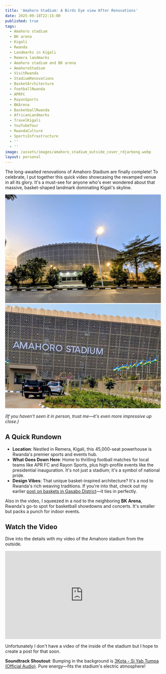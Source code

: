 ```yaml
---
title: 'Amahoro Stadium: A Birds Eye view After Renovations'
date: 2025-09-18T22:15:00
published: true
tags:
  - Amahoro stadium
  - BK arena
  - Kigali
  - Rwanda
  - Landmarks in Kigali
  - Remera landmarks
  - Amahoro stadium and BK arena
  - AmahoroStadium
  - VisitRwanda
  - StadiumRenovations
  - BasketArchitecture
  - FootballRwanda
  - APRFC
  - RayonSports
  - BKArena
  - BasketballRwanda
  - AfricanLandmarks
  - TravelKigali
  - YouTubeTour
  - RwandaCulture
  - SportsInfrastructure
  - ''
  - ''
image: /assets/images/amahoro_stadium_outside_cover_rdjarbeng.webp
layout: personal
---
```

The long-awaited renovations of Amahoro Stadium are finally complete! To celebrate, I put together this quick video showcasing the revamped venue in all its glory. It's a must-see for anyone who's ever wondered about that massive, basket-shaped landmark dominating Kigali's skyline.

![Amahoro Stadium exterior resembling a woven basket](/assets/images/1000257968.jpg "Amahoro Stadium exterior resembling a woven basket")  
![Amahoro stadium entrance with security checkpoint with the stadium name shown ](/assets/images/amahoro_stadium_outside.jpg "Amahoro stadium entrance with security checkpoint with the stadium name shown in bold white letters")

_(If you haven't seen it in person, trust me—it's even more impressive up close.)_

## A Quick Rundown

- **Location**: Nestled in Remera, Kigali, this 45,000-seat powerhouse is Rwanda's premier sports and events hub.
- **What Goes Down Here**: Home to thrilling football matches for local teams like APR FC and Rayon Sports, plus high-profile events like the presidential inauguration. It's not just a stadium; it's a symbol of national pride.
- **Design Vibes**: That unique basket-inspired architecture? It's a nod to Rwanda's rich weaving traditions. If you're into that, check out my earlier [post on baskets in Gasabo District](https://rdjarbeng.com/personal/gasabo_basket/)—it ties in perfectly.

Also in the video, I squeezed in a nod to the neighboring **BK Arena**, Rwanda's go-to spot for basketball showdowns and concerts. It's smaller but packs a punch for indoor events.

## Watch the Video

Dive into the details with my video of the Amahoro stadium from the outside. 

<div style="position: relative; padding-bottom: 56.25%; height: 0; overflow: hidden;">
  <iframe 
    src="https://www.youtube.com/embed/jiec7XXD6EY" 
    title="Why is there a giant basket on this building? – Amahoro Stadium Tour" 
    frameborder="0" 
    allow="accelerometer; autoplay; clipboard-write; encrypted-media; gyroscope; picture-in-picture; web-share" 
    referrerpolicy="strict-origin-when-cross-origin" 
    allowfullscreen 
    style="position: absolute; top: 0; left: 0; width: 100%; height: 100%;">
  </iframe>
</div>

Unfortunately I don't have a video of the inside of the stadium but I hope to create a post for that soon.

**Soundtrack Shoutout**: Bumping in the background is [3Kota - Si Yab Tumpa (Official Audio)](https://www.youtube.com/watch?v=7qL4BmTQkrc). Pure energy—fits the stadium's electric atmosphere!
